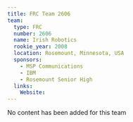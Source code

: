 ```yaml
---
title: FRC Team 2606
team:
  type: FRC
  number: 2606
  name: Irish Robotics
  rookie_year: 2008
  location: Rosemount, Minnesota, USA
  sponsors:
    - MSP Communications
    - IBM
    - Rosemount Senior High
  links:
    Website: 
---
```

No content has been added for this team